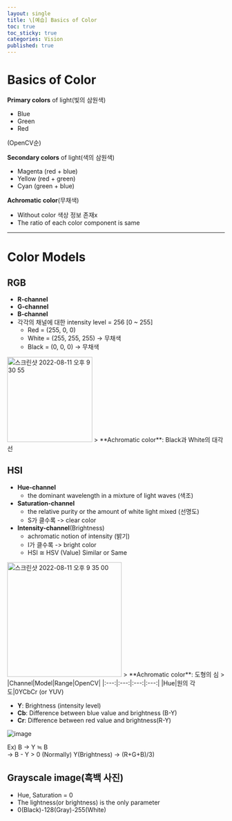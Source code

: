 ```yaml
---
layout: single
title: \[예습] Basics of Color
toc: true
toc_sticky: true
categories: Vision
published: true
---
```


# Basics of Color

**Primary colors** of light(빛의 삼원색)
* Blue
* Green
* Red

(OpenCV순)

**Secondary colors** of light(색의 삼원색)
* Magenta (red + blue)
* Yellow (red + green)
* Cyan (green + blue)

**Achromatic color**(무채색)
* Without color 색상 정보 존재x
* The ratio of each color component is same

--------------

# Color Models

## RGB
* **R-channel**
* **G-channel**
* **B-channel**
* 각각의 채널에 대한 intensity level = 256 [0 ~ 255]
     * Red = (255, 0, 0)
     * White = (255, 255, 255) -> 무채색
     * Black = (0, 0, 0) -> 무채색

<img width="197" alt="스크린샷 2022-08-11 오후 9 30 55" src="https://user-images.githubusercontent.com/63464299/184142645-33441f3e-6a71-4dce-9cad-f09ebd99f0e9.png">
> **Achromatic color**: Black과 White의 대각선

## HSI
* **Hue-channel**
  * the dominant wavelength in a mixture of light waves (색조)   
* **Saturation-channel**
  * the relative purity or the amount of white light mixed (선명도)
  * S가 클수록 -> clear color
* **Intensity-channel**(Brightness)
  * achromatic notion of intensity (밝기)
  * I가 클수록 -> bright color
  * HSI ≅ HSV (Value) Similar or Same

<img width="265" alt="스크린샷 2022-08-11 오후 9 35 00" src="https://user-images.githubusercontent.com/63464299/184143031-7813824a-e967-4c8c-b41c-43ce2e80f642.png">
> **Achromatic color**: 도형의 심 
>
|Channel|Model|Range|OpenCV|
|:---:|:---:|:---:|:---:|
|Hue|원의 각도|0<H<360|0<H<180|
|Saturation|원의 중심과의 거리|0<S<1|0<S<255|
|Intensity|도형의 높이|0<V<1|0<V<255|


## YCbCr (or YUV)
* **Y**: Brightness (intensity level)
* **Cb**: Difference between blue value and brightness (B-Y)
* **Cr**: Difference between red value and brightness(R-Y)

![image](https://user-images.githubusercontent.com/63464299/190894291-c8282d16-3b98-4595-80c0-fbeda410ed74.png)

Ex) B → Y ≒ B<br/>
    → B - Y > 0 (Normally) Y(Brightness) → (R+G+B)/3)

## Grayscale image(흑백 사진)
* Hue, Saturation = 0
* The lightness(or brightness) is the only parameter 
* 0(Black)-128(Gray)-255(White)
